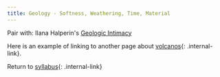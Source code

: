 ```yaml
---
title: Geology - Softness, Weathering, Time, Material
---
```


Pair with: Ilana Halperin's [Geologic Intimacy](http://www.ilanahalperin.com/new/statement.html)

Here is an example of linking to another page about [volcanos](/rda/cccf-volcanos){: .internal-link}.

Return to [syllabus](/rda/cccf-syllabus){: .internal-link}